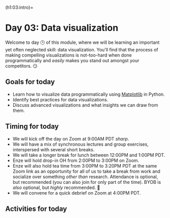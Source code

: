 (h1:03:intro)=
# Day 03: Data visualization

Welcome to day 🕒 of this module, where we will be learning an important yet often neglected skill: data visualization. 
You'll find that the process of making compelling visualizations is not-too-hard when done programmatically and _easily_ makes you stand out amongst your competitors. 😏



## Goals for today

- Learn how to visualize data programmatically using [Matplotlib](https://matplotlib.org/) in Python.
- Identify best practices for data visualizations.
- Discuss advanced visualizations and what insights we can draw from them.



## Timing for today

- We will kick off the day on Zoom at 9:00AM PDT _sharp_.
- We will have a mix of synchronous lectures and group exercises, interspersed with several short breaks.
- We will take a longer break for lunch between 12:00PM and 1:00PM PDT.
- Enze will hold drop-in OH from 2:00PM to 3:00PM on Zoom.
- Enze will also hold tea time from 3:00PM to 3:20PM PDT at the same Zoom link as an opportunity for all of us to take a break from work and socialize over something _other than_ research.
Attendance is optional, but recommended (you can also join for only part of the time).
BYOB is _also_ optional, but _highly_ recommended. 🍵
- We will convene for a quick debrief on Zoom at 4:00PM PDT.



## Activities for today

```{tableofcontents}
```
